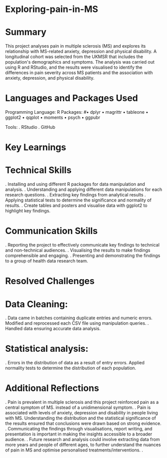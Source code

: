 # Exploring-pain-in-MS

# Summary
This project analyses pain in multiple sclerosis (MS) and explores its relationship with MS-related anxiety, depression and physical disability. A longitudinal cohort was selected from the UKMSR that includes the population's demographics and symptoms. The analysis was carried out using R and RStudio, and the results were visualised to identify the differences in pain severity across MS patients and the association with anxiety, depression, and physical disability. 
# Languages and Packages Used
Programming Language: R
Packages:
#•	dplyr
•	magrittr
•	tableone
•	ggplot2
•	qqplot
•	moments
•	psych
•	ggpubr

Tools:
. RStudio
. GitHub

# Key Learnings
# Technical Skills
 . Installing and using different R packages for data manipulation and analysis.
 . Understanding and applying different data manipulations for each research questions. 
 . Extracting key findings from analytical results
 . Applying statistical tests to determine the significance and normality of results.
 . Create tables and posters and visualise data with ggplot2 to highlight key findings. 
# Communication Skills
  . Reporting the project to effectively communicate key findings to technical and non-technical audiences. 
  . Visualising the results to make findings comprehensible and engaging. 
  . Presenting and demonstrating the findings to a group of health data research team. 
# Resolved Challenges
# Data Cleaning:
 . Data came in batches containing duplicate entries and numeric errors. Modified and reprocessed each CSV file using manipulation queries. 
  . Handled data ensuring accurate data analysis.
# Statistical analysis:
 . Errors in the distribution of data as a result of entry errors. Applied normality tests to determine the distribution of each population.

 # Additional Reflections
 . Pain is prevalent in multiple sclerosis and this project reinforced pain as a central symptom of MS. instead of a unidimensional symptom. 
 . Pain is associated with levels of anxiety, depression and disability in people living with MS. Understanding the distribution and the statistical significance of the results ensured that conclusions were drawn based on strong evidence.
 . Communicating the findings through visualisations, report writing, and presentation is important in making the insights accessible to a broader audience. 
 . Future research and analysis could involve extracting data from more years and people of different ages, to further understand the nuances of pain in MS and optimise personalised treatments/interventions. 
 . 





